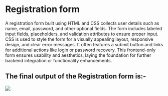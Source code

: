 <h1>
  Registration form
</h1>
<p>
  A registration form built using HTML and CSS collects user details such as name, email, password, and other optional fields. The form includes labeled input fields, placeholders, and validation attributes to ensure proper input. CSS is used to style the form for a visually appealing layout, responsive design, and clear error messages. It often features a submit button and links for additional actions like login or password recovery. This frontend-only form ensures usability and aesthetics, laying the foundation for further backend integration or functionality enhancements.
</p>
<h2>
  The final output of the Registration form is:-
</h2>
<img src = "form.png">
